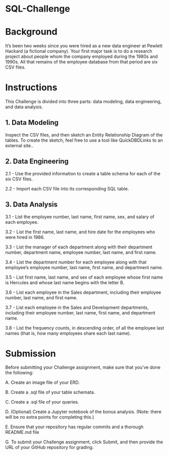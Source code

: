 # SQL-Challenge


# Background

It’s been two weeks since you were hired as a new data engineer at Pewlett Hackard (a fictional company). Your first major task is to do a research project about people whom the company employed during the 1980s and 1990s. All that remains of the employee database from that period are six CSV files.



# Instructions

This Challenge is divided into three parts: data modeling, data engineering, and data analysis.



## 1. Data Modeling

Inspect the CSV files, and then sketch an Entity Relationship Diagram of the tables. To create the sketch, feel free to use a tool like QuickDBDLinks to an external site..



## 2. Data Engineering
   
2.1 - Use the provided information to create a table schema for each of the six CSV files. 

2.2 - Import each CSV file into its corresponding SQL table.



## 3. Data Analysis
   
3.1 - List the employee number, last name, first name, sex, and salary of each employee.

3.2 - List the first name, last name, and hire date for the employees who were hired in 1986.

3.3 - List the manager of each department along with their department number, department name, employee number, last name, and first name.

3.4 - List the department number for each employee along with that employee’s employee number, last name, first name, and department name.

3.5 - List first name, last name, and sex of each employee whose first name is Hercules and whose last name begins with the letter B.

3.6 - List each employee in the Sales department, including their employee number, last name, and first name.

3.7 - List each employee in the Sales and Development departments, including their employee number, last name, first name, and department name.

3.8 - List the frequency counts, in descending order, of all the employee last names (that is, how many employees share each last name).



# Submission

Before submitting your Challenge assignment, make sure that you’ve done the following:

A. Create an image file of your ERD.

B. Create a .sql file of your table schemata.

C. Create a .sql file of your queries.

D. (Optional) Create a Jupyter notebook of the bonus analysis. (Note: there will be no extra points for completing this.)

E. Ensure that your repository has regular commits and a thorough README.md file

G. To submit your Challenge assignment, click Submit, and then provide the URL of your GitHub repository for grading.






